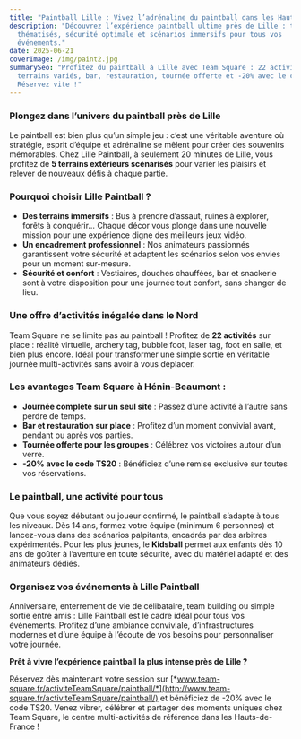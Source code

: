```yaml
---
title: "Paintball Lille : Vivez l’adrénaline du paintball dans les Hauts-de-France"
description: "Découvrez l’expérience paintball ultime près de Lille : terrains
  thématisés, sécurité optimale et scénarios immersifs pour tous vos
  événements."
date: 2025-06-21
coverImage: /img/paint2.jpg
summarySeo: "Profitez du paintball à Lille avec Team Square : 22 activités,
  terrains variés, bar, restauration, tournée offerte et -20% avec le code TS20.
  Réservez vite !"
---
```


### **Plongez dans l’univers du paintball près de Lille**

Le paintball est bien plus qu’un simple jeu : c’est une véritable aventure où stratégie, esprit d’équipe et adrénaline se mêlent pour créer des souvenirs mémorables. Chez Lille Paintball, à seulement 20 minutes de Lille, vous profitez de **5 terrains extérieurs scénarisés** pour varier les plaisirs et relever de nouveaux défis à chaque partie.

### **Pourquoi choisir Lille Paintball ?**

- **Des terrains immersifs** : Bus à prendre d’assaut, ruines à explorer, forêts à conquérir… Chaque décor vous plonge dans une nouvelle mission pour une expérience digne des meilleurs jeux vidéo.
- **Un encadrement professionnel** : Nos animateurs passionnés garantissent votre sécurité et adaptent les scénarios selon vos envies pour un moment sur-mesure.
- **Sécurité et confort** : Vestiaires, douches chauffées, bar et snackerie sont à votre disposition pour une journée tout confort, sans changer de lieu.

### **Une offre d’activités inégalée dans le Nord**

Team Square ne se limite pas au paintball ! Profitez de **22 activités** sur place : réalité virtuelle, archery tag, bubble foot, laser tag, foot en salle, et bien plus encore. Idéal pour transformer une simple sortie en véritable journée multi-activités sans avoir à vous déplacer.

### **Les avantages Team Square à Hénin-Beaumont :**

- **Journée complète sur un seul site** : Passez d’une activité à l’autre sans perdre de temps.
- **Bar et restauration sur place** : Profitez d’un moment convivial avant, pendant ou après vos parties.
- **Tournée offerte pour les groupes** : Célébrez vos victoires autour d’un verre.
- **-20% avec le code TS20** : Bénéficiez d’une remise exclusive sur toutes vos réservations.

### **Le paintball, une activité pour tous**

Que vous soyez débutant ou joueur confirmé, le paintball s’adapte à tous les niveaux. Dès 14 ans, formez votre équipe (minimum 6 personnes) et lancez-vous dans des scénarios palpitants, encadrés par des arbitres expérimentés. Pour les plus jeunes, le **Kidsball** permet aux enfants dès 10 ans de goûter à l’aventure en toute sécurité, avec du matériel adapté et des animateurs dédiés.

### **Organisez vos événements à Lille Paintball**

Anniversaire, enterrement de vie de célibataire, team building ou simple sortie entre amis : Lille Paintball est le cadre idéal pour tous vos événements. Profitez d’une ambiance conviviale, d’infrastructures modernes et d’une équipe à l’écoute de vos besoins pour personnaliser votre journée.

**Prêt à vivre l’expérience paintball la plus intense près de Lille ?**

Réservez dès maintenant votre session sur [*www.team-square.fr/activiteTeamSquare/paintball/*](http://www.team-square.fr/activiteTeamSquare/paintball/) et bénéficiez de -20% avec le code TS20. Venez vibrer, célébrer et partager des moments uniques chez Team Square, le centre multi-activités de référence dans les Hauts-de-France !
